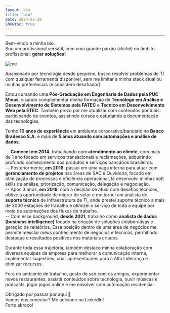 ```yaml
---
layout: bio
title: "bio"
date: 2024-05-29
ShowToc: true
---
```

---

Bem-vindo a minha bio. \
Sou um profissional versátil, com uma grande paixão (clichê) no âmbito profissional: **gerar soluções!**


![me](img/me.png "Foto de Alan Nascimento")

Apaixonado por tecnologia desde pequeno, busco resolver problemas de TI com qualquer ferramenta disponível, sem me limitar à minha stack atual ou minhas preferências (e considero desafiador).

Estou cursando uma **Pós-Graduação em Engenharia de Dados pela PUC Minas**, visando complementar minha formação de **Tecnólogo em Análise e Desenvolvimento de Sistemas pela FATEC** e **Técnico em Desenvolvimento Web pela ETEC**. 
Também prezo por me atualizar com conteúdos pontuais: participando de eventos, assistindo cursos e estudando a documentação das tecnologias.

Tenho **10 anos de experiência** em ambiente corporativo/bancário no **Banco Bradesco S.A.** e mais de **5 anos atuando com automações e análise de dados**.

 -- **Comecei em 2014**, trabalhando com **atendimento ao cliente**, com mais de 1 ano focado em serviços transacionais e reclamações, adquirindo profundo conhecimento dos produtos e serviços bancários brasileiros.\
 -- Posteriormente, **em 2016**, passei em uma vaga interna para atuar com **gerenciamento de projetos** nas áreas de SAC e Ouvidoria, focado em otimização de processos e eficiência operacional, lá desenvolvi minhas soft skills de análise, priorização, comunicação, delegação e negociação.\
 -- Após 3 anos, **em 2019**, com a decisão de atuar com desafios técnicos, obtive a oportunidade de migrar de setor e me tornei um analista de **suporte técnico** de Infraestrutura de TI, onde prestei suporte técnico a mais de 3000 estações de trabalho e otimizei o serviço de toda a equipe por meio de automações dos fluxos de trabalho.\
 -- Com esse background, **desde 2021**, trabalho como **analista de dados (business intelligence)** focado na criação de soluções colaborativas e geração de relatórios. Essa posição dentro de uma área de negócios me permite mesclar meus conhecimento de negócios e técnicos, permitindo destaque e resultados positivos nos materiais criados.

Durante toda essa trajetória, também destaco minha colaboração com diversas equipes da empresa para melhorar a comunicação interna, implementar sugestões, criar apresentações para a Alta Liderança e otimizar recursos.

Fora do ambiente de trabalho, gosto de sair com os amigos, experimentar novos restaurantes, assistir conteúdos sobre tecnologia, ouvir músicas e podcasts, jogar jogos online e me envolver com automação residencial.

Obrigado por passar por aqui 🌟 \
Vamos nos conectar? Me adicione no LinkedIn! \
Forte abraço!